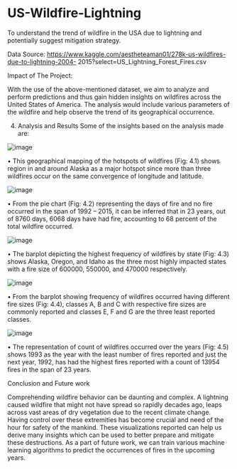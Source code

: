# US-Wildfire-Lightning
To understand the trend of wildfire in the USA due to lightning and potentially suggest mitigation strategy.

Data Source:
https://www.kaggle.com/aestheteaman01/278k-us-wildfires-due-to-lightning-2004- 2015?select=US_Lightning_Forest_Fires.csv

Impact of The Project:

With the use of the above-mentioned dataset, we aim to analyze and perform predictions and thus gain hidden insights on wildfires across the United States of America. The analysis would include various parameters of the wildfire and help observe the trend of its geographical occurrence.

4. Analysis and Results
Some of the insights based on the analysis made are:

![image](https://user-images.githubusercontent.com/89947247/200997994-d9dc2335-ec6a-44f6-9137-674a615d6cfe.png)

• This geographical mapping of the hotspots of wildfires (Fig: 4.1) shows region in and around Alaska as a major hotspot since more than three wildfires occur on the same convergence of longitude and latitude.

![image](https://user-images.githubusercontent.com/89947247/200998068-79fba6de-4f13-4ef5-8bfc-4fd0a69f38d6.png)

• From the pie chart (Fig: 4.2) representing the days of fire and no fire occurred in the span of 1992 – 2015, it can be inferred that in 23 years, out of 8760 days, 6068 days have had fire, accounting to 68 percent of the total wildfire occurred.

![image](https://user-images.githubusercontent.com/89947247/200998254-50d691e7-c0ee-4428-abf4-a0eabe573bec.png)

• The barplot depicting the highest frequency of wildfires by state (Fig: 4.3) shows Alaska, Oregon, and Idaho as the three most highly impacted states with a fire size of 600000, 550000, and 470000 respectively.

![image](https://user-images.githubusercontent.com/89947247/200998676-059e59ac-211a-46da-b12b-81e1ab52297b.png)

• From the barplot showing frequency of wildfires occurred having different fire sizes (Fig: 4.4), classes A, B and C with respective fire sizes are commonly reported and classes E, F and G are the three least reported classes.
   
 ![image](https://user-images.githubusercontent.com/89947247/200998605-58a17c38-3e48-4b7b-a033-ef42ee9ea834.png)
 
 • The representation of count of wildfires occurred over the years (Fig: 4.5) shows 1993 as the year with the least number of fires reported and just the next year, 1992, has had the highest fires reported with a count of 13954 fires in the span of 23 years.

Conclusion and Future work

Comprehending wildfire behavior can be daunting and complex. A lightning caused wildfire that might not have spread so rapidly decades ago, leaps across vast areas of dry vegetation due to the recent climate change. Having control over these extremities has become crucial and need of the hour for safety of the mankind. These visualizations reported can help us derive many insights which can be used to better prepare and mitigate these destructions. As a part of future work, we can train various machine learning algorithms to predict the occurrences of fires in the upcoming years.
